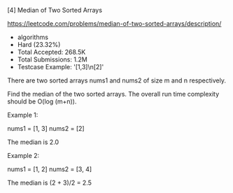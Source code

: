 [4] Median of Two Sorted Arrays  

https://leetcode.com/problems/median-of-two-sorted-arrays/description/

* algorithms
* Hard (23.32%)
* Total Accepted:    268.5K
* Total Submissions: 1.2M
* Testcase Example:  '[1,3]\n[2]'

There are two sorted arrays nums1 and nums2 of size m and n respectively.

Find the median of the two sorted arrays. The overall run time complexity should be O(log (m+n)).

Example 1:

nums1 = [1, 3]
nums2 = [2]

The median is 2.0



Example 2:

nums1 = [1, 2]
nums2 = [3, 4]

The median is (2 + 3)/2 = 2.5


